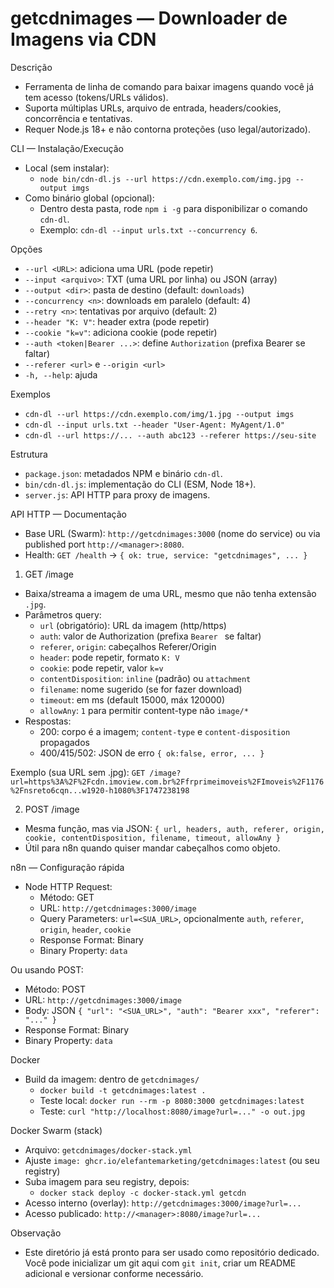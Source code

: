 # getcdnimages — Downloader de Imagens via CDN

Descrição
- Ferramenta de linha de comando para baixar imagens quando você já tem acesso (tokens/URLs válidos).
- Suporta múltiplas URLs, arquivo de entrada, headers/cookies, concorrência e tentativas.
- Requer Node.js 18+ e não contorna proteções (uso legal/autorizado).

CLI — Instalação/Execução
- Local (sem instalar):
  - `node bin/cdn-dl.js --url https://cdn.exemplo.com/img.jpg --output imgs`
- Como binário global (opcional):
  - Dentro desta pasta, rode `npm i -g` para disponibilizar o comando `cdn-dl`.
  - Exemplo: `cdn-dl --input urls.txt --concurrency 6`.

Opções
- `--url <URL>`: adiciona uma URL (pode repetir)
- `--input <arquivo>`: TXT (uma URL por linha) ou JSON (array)
- `--output <dir>`: pasta de destino (default: `downloads`)
- `--concurrency <n>`: downloads em paralelo (default: 4)
- `--retry <n>`: tentativas por arquivo (default: 2)
- `--header "K: V"`: header extra (pode repetir)
- `--cookie "k=v"`: adiciona cookie (pode repetir)
- `--auth <token|Bearer ...>`: define `Authorization` (prefixa Bearer se faltar)
- `--referer <url>` e `--origin <url>`
- `-h, --help`: ajuda

Exemplos
- `cdn-dl --url https://cdn.exemplo.com/img/1.jpg --output imgs`
- `cdn-dl --input urls.txt --header "User-Agent: MyAgent/1.0"`
- `cdn-dl --url https://... --auth abc123 --referer https://seu-site`

Estrutura
- `package.json`: metadados NPM e binário `cdn-dl`.
- `bin/cdn-dl.js`: implementação do CLI (ESM, Node 18+).
- `server.js`: API HTTP para proxy de imagens.

API HTTP — Documentação
- Base URL (Swarm): `http://getcdnimages:3000` (nome do service) ou via published port `http://<manager>:8080`.
- Health: `GET /health` → `{ ok: true, service: "getcdnimages", ... }`

1) GET /image
- Baixa/streama a imagem de uma URL, mesmo que não tenha extensão `.jpg`.
- Parâmetros query:
  - `url` (obrigatório): URL da imagem (http/https)
  - `auth`: valor de Authorization (prefixa `Bearer ` se faltar)
  - `referer`, `origin`: cabeçalhos Referer/Origin
  - `header`: pode repetir, formato `K: V`
  - `cookie`: pode repetir, valor `k=v`
  - `contentDisposition`: `inline` (padrão) ou `attachment`
  - `filename`: nome sugerido (se for fazer download)
  - `timeout`: em ms (default 15000, máx 120000)
  - `allowAny`: `1` para permitir content-type não `image/*`
- Respostas:
  - 200: corpo é a imagem; `content-type` e `content-disposition` propagados
  - 400/415/502: JSON de erro `{ ok:false, error, ... }`

Exemplo (sua URL sem .jpg):
`GET /image?url=https%3A%2F%2Fcdn.imoview.com.br%2Ffrprimeimoveis%2FImoveis%2F1176%2Fnsreto6cqn...w1920-h1080%3F1747238198`

2) POST /image
- Mesma função, mas via JSON: `{ url, headers, auth, referer, origin, cookie, contentDisposition, filename, timeout, allowAny }`
- Útil para n8n quando quiser mandar cabeçalhos como objeto.

n8n — Configuração rápida
- Node HTTP Request:
  - Método: GET
  - URL: `http://getcdnimages:3000/image`
  - Query Parameters: `url=<SUA_URL>`, opcionalmente `auth`, `referer`, `origin`, `header`, `cookie`
  - Response Format: Binary
  - Binary Property: `data`

Ou usando POST:
- Método: POST
- URL: `http://getcdnimages:3000/image`
- Body: JSON `{ "url": "<SUA_URL>", "auth": "Bearer xxx", "referer": "..." }`
- Response Format: Binary
- Binary Property: `data`

Docker
- Build da imagem: dentro de `getcdnimages/`
  - `docker build -t getcdnimages:latest .`
  - Teste local: `docker run --rm -p 8080:3000 getcdnimages:latest`
  - Teste: `curl "http://localhost:8080/image?url=..." -o out.jpg`

Docker Swarm (stack)
- Arquivo: `getcdnimages/docker-stack.yml`
- Ajuste `image: ghcr.io/elefantemarketing/getcdnimages:latest` (ou seu registry)
- Suba imagem para seu registry, depois:
  - `docker stack deploy -c docker-stack.yml getcdn`
- Acesso interno (overlay): `http://getcdnimages:3000/image?url=...`
- Acesso publicado: `http://<manager>:8080/image?url=...`

Observação
- Este diretório já está pronto para ser usado como repositório dedicado. Você pode inicializar um git aqui com `git init`, criar um README adicional e versionar conforme necessário.
